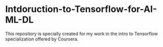 # Intdoruction-to-Tensorflow-for-AI-ML-DL
This repository is specially created for my work in the intro to Tensorflow specialization offered by Coursera.
